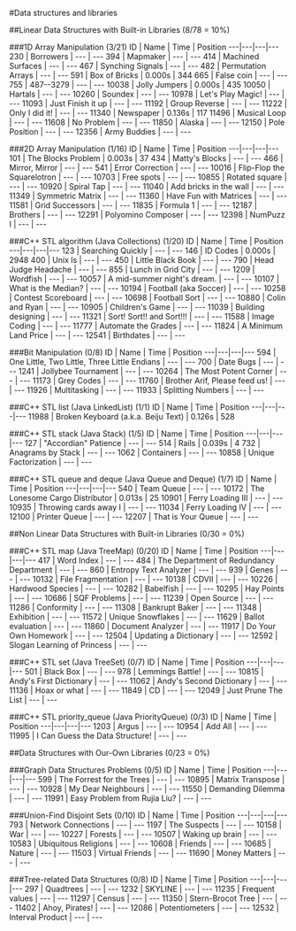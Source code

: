 #Data structures and libraries

##Linear Data Structures with Built-in Libraries (8/78 = 10%)

###1D Array Manipulation (3/21)
ID | Name | Time | Position
---|---|---|---
230 | Borrowers | --- | ---
394 | Mapmaker | --- | ---
414 | Machined Surfaces | --- | ---
467 | Synching Signals | --- | ---
482 | Permutation Arrays | --- | ---
591 | Box of Bricks | 0.000s | 344
665 | False coin | --- | ---
755 | 487--3279 | --- | ---
10038 | Jolly Jumpers | 0.000s | 435
10050 | Hartals | --- | ---
10260 | Soundex | --- | ---
10978 | Let's Play Magic! | --- | ---
11093 | Just Finish it up | --- | ---
11192 | Group Reverse | --- | ---
11222 | Only I did it! | --- | ---
11340 | Newspaper | 0.136s | 117
11496 | Musical Loop | --- | ---
11608 | No Problem | --- | ---
11850 | Alaska | --- | ---
12150 | Pole Position | --- | ---
12356 | Army Buddies | --- | ---

###2D Array Manipulation (1/16)
ID | Name | Time | Position
---|---|---|---
101 | The Blocks Problem | 0.003s | 37
434 | Matty's Blocks | --- | ---
466 | Mirror, Mirror | --- | ---
541 | Error Correction | --- | ---
10016 | Flip-Flop the Squarelotron | --- | ---
10703 | Free spots | --- | ---
10855 | Rotated square | --- | ---
10920 | Spiral Tap | --- | ---
11040 | Add bricks in the wall | --- | ---
11349 | Symmetric Matrix | --- | ---
11360 | Have Fun with Matrices | --- | ---
11581 | Grid Successors | --- | ---
11835 | Formula 1 | --- | ---
12187 | Brothers | --- | ---
12291 | Polyomino Composer | --- | ---
12398 | NumPuzz I | --- | ---

###C++ STL algorithm (Java Collections) (1/20)
ID | Name | Time | Position
---|---|---|---
123 | Searching Quickly | --- | ---
146 | ID Codes | 0.000s | 2948
400 | Unix ls | --- | ---
450 | Little Black Book | --- | ---
790 | Head Judge Headache | --- | ---
855 | Lunch in Grid City | --- | ---
1209 | Wordfish | --- | ---
10057 | A mid-summer night's dream. | --- | ---
10107 | What is the Median? | --- | ---
10194 | Football (aka Soccer) | --- | ---
10258 | Contest Scoreboard | --- | ---
10698 | Football Sort | --- | ---
10880 | Colin and Ryan | --- | ---
10905 | Children's Game | --- | ---
11039 | Building designing | --- | ---
11321 | Sort! Sort!! and Sort!!! | --- | ---
11588 | Image Coding | --- | ---
11777 | Automate the Grades | --- | ---
11824 | A Minimum Land Price | --- | ---
12541 | Birthdates | --- | ---

###Bit Manipulation (0/8)
ID | Name | Time | Position
---|---|---|---
594 | One Little, Two Little, Three Little Endians | --- | ---
700 | Date Bugs | --- | ---
1241 | Jollybee Tournament | --- | ---
10264 | The Most Potent Corner | --- | ---
11173 | Grey Codes | --- | ---
11760 | Brother Arif, Please feed us! | --- | ---
11926 | Multitasking | --- | ---
11933 | Splitting Numbers | --- | ---

###C++ STL list (Java LinkedList) (1/1)
ID | Name | Time | Position
---|---|---|---
11988 | Broken Keyboard (a.k.a. Beiju Text) | 0.126s | 528

###C++ STL stack (Java Stack) (1/5)
ID | Name | Time | Position
---|---|---|---
127 | "Accordian" Patience | --- | ---
514 | Rails | 0.039s | 4
732 | Anagrams by Stack | --- | ---
1062 | Containers | --- | ---
10858 | Unique Factorization | --- | ---

###C++ STL queue and deque (Java Queue and Deque) (1/7)
ID | Name | Time | Position
---|---|---|---
540 | Team Queue | --- | ---
10172 | The Lonesome Cargo Distributor | 0.013s | 25
10901 | Ferry Loading III | --- | ---
10935 | Throwing cards away I | --- | ---
11034 | Ferry Loading IV | --- | ---
12100 | Printer Queue | --- | ---
12207 | That is Your Queue | --- | ---

##Non Linear Data Structures with Built-in Libraries (0/30 = 0%)

###C++ STL map (Java TreeMap) (0/20)
ID | Name | Time | Position
---|---|---|---
417 | Word Index | --- | ---
484 | The Department of Redundancy Department | --- | ---
860 | Entropy Text Analyzer | --- | ---
939 | Genes | --- | ---
10132 | File Fragmentation | --- | ---
10138 | CDVII | --- | ---
10226 | Hardwood Species | --- | ---
10282 | Babelfish | --- | ---
10295 | Hay Points | --- | ---
10686 | SQF Problems | --- | ---
11239 | Open Source | --- | ---
11286 | Conformity | --- | ---
11308 | Bankrupt Baker | --- | ---
11348 | Exhibition | --- | ---
11572 | Unique Snowflakes | --- | ---
11629 | Ballot evaluation | --- | ---
11860 | Document Analyzer | --- | ---
11917 | Do Your Own Homework | --- | ---
12504 | Updating a Dictionary | --- | ---
12592 | Slogan Learning of Princess | --- | ---

###C++ STL set (Java TreeSet) (0/7)
ID | Name | Time | Position
---|---|---|---
501 | Black Box | --- | ---
978 | Lemmings Battle! | --- | ---
10815 | Andy's First Dictionary | --- | ---
11062 | Andy's Second Dictionary | --- | ---
11136 | Hoax or what | --- | ---
11849 | CD | --- | ---
12049 | Just Prune The List | --- | ---

###C++ STL priority_queue (Java PriorityQueue) (0/3)
ID | Name | Time | Position
---|---|---|---
1203 | Argus | --- | ---
10954 | Add All | --- | ---
11995 | I Can Guess the Data Structure! | --- | ---

##Data Structures with Our-Own Libraries (0/23 = 0%)

###Graph Data Structures Problems (0/5)
ID | Name | Time | Position
---|---|---|---
599 | The Forrest for the Trees | --- | ---
10895 | Matrix Transpose | --- | ---
10928 | My Dear Neighbours | --- | ---
11550 | Demanding Dilemma | --- | ---
11991 | Easy Problem from Rujia Liu? | --- | ---

###Union-Find Disjoint Sets (0/10)
ID | Name | Time | Position
---|---|---|---
793 | Network Connections | --- | ---
1197 | The Suspects | --- | ---
10158 | War | --- | ---
10227 | Forests | --- | ---
10507 | Waking up brain | --- | ---
10583 | Ubiquitous Religions | --- | ---
10608 | Friends | --- | ---
10685 | Nature | --- | ---
11503 | Virtual Friends | --- | ---
11690 | Money Matters | --- | ---

###Tree-related Data Structures (0/8)
ID | Name | Time | Position
---|---|---|---
297 | Quadtrees | --- | ---
1232 | SKYLINE | --- | ---
11235 | Frequent values | --- | ---
11297 | Census | --- | ---
11350 | Stern-Brocot Tree | --- | ---
11402 | Ahoy, Pirates! | --- | ---
12086 | Potentiometers | --- | ---
12532 | Interval Product | --- | ---
